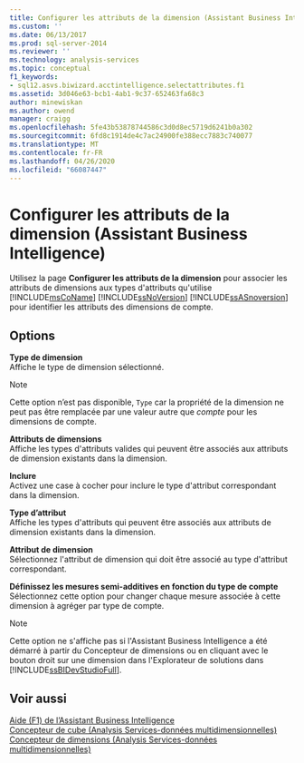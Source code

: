 ```yaml
---
title: Configurer les attributs de la dimension (Assistant Business Intelligence) | Microsoft Docs
ms.custom: ''
ms.date: 06/13/2017
ms.prod: sql-server-2014
ms.reviewer: ''
ms.technology: analysis-services
ms.topic: conceptual
f1_keywords:
- sql12.asvs.biwizard.acctintelligence.selectattributes.f1
ms.assetid: 3d046e63-bcb1-4ab1-9c37-652463fa68c3
author: minewiskan
ms.author: owend
manager: craigg
ms.openlocfilehash: 5fe43b53878744586c3d0d8ec5719d6241b0a302
ms.sourcegitcommit: 6fd8c1914de4c7ac24900fe388ecc7883c740077
ms.translationtype: MT
ms.contentlocale: fr-FR
ms.lasthandoff: 04/26/2020
ms.locfileid: "66087447"
---
```

# <a name="configure-dimension-attributes-business-intelligence-wizard"></a>Configurer les attributs de la dimension (Assistant Business Intelligence)
  Utilisez la page **Configurer les attributs de la dimension** pour associer les attributs de dimensions aux types d'attributs qu'utilise [!INCLUDE[msCoName](../includes/msconame-md.md)] [!INCLUDE[ssNoVersion](../includes/ssnoversion-md.md)] [!INCLUDE[ssASnoversion](../includes/ssasnoversion-md.md)] pour identifier les attributs des dimensions de compte.  
  
## <a name="options"></a>Options  
 **Type de dimension**  
 Affiche le type de dimension sélectionné.  
  
> [!NOTE]  
>  Cette option n’est pas disponible, `Type` car la propriété de la dimension ne peut pas être remplacée par une valeur autre que *compte* pour les dimensions de compte.  
  
 **Attributs de dimensions**  
 Affiche les types d'attributs valides qui peuvent être associés aux attributs de dimension existants dans la dimension.  
  
 **Inclure**  
 Activez une case à cocher pour inclure le type d'attribut correspondant dans la dimension.  
  
 **Type d’attribut**  
 Affiche les types d'attributs qui peuvent être associés aux attributs de dimension existants dans la dimension.  
  
 **Attribut de dimension**  
 Sélectionnez l'attribut de dimension qui doit être associé au type d'attribut correspondant.  
  
 **Définissez les mesures semi-additives en fonction du type de compte**  
 Sélectionnez cette option pour changer chaque mesure associée à cette dimension à agréger par type de compte.  
  
> [!NOTE]  
>  Cette option ne s'affiche pas si l'Assistant Business Intelligence a été démarré à partir du Concepteur de dimensions ou en cliquant avec le bouton droit sur une dimension dans l'Explorateur de solutions dans [!INCLUDE[ssBIDevStudioFull](../includes/ssbidevstudiofull-md.md)].  
  
## <a name="see-also"></a>Voir aussi  
 [Aide (F1) de l’Assistant Business Intelligence](business-intelligence-wizard-f1-help.md)   
 [Concepteur de cube &#40;Analysis Services-données multidimensionnelles&#41;](cube-designer-analysis-services-multidimensional-data.md)   
 [Concepteur de dimensions &#40;Analysis Services-données multidimensionnelles&#41;](dimension-designer-analysis-services-multidimensional-data.md)  
  
  

